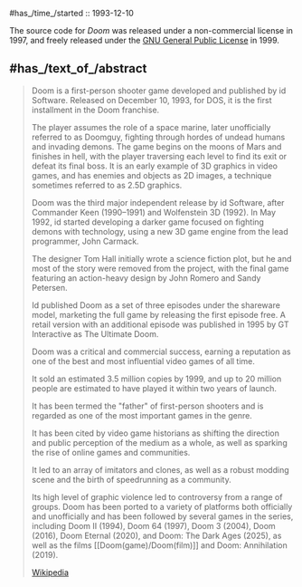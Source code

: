 
#has_/time_/started :: 1993-12-10 

The source code for _Doom_ was released under a non-commercial license in 1997, 
and freely released under the [GNU General Public License](https://en.wikipedia.org/wiki/GNU_General_Public_License "GNU General Public License") in 1999. 


## #has_/text_of_/abstract 

> Doom is a first-person shooter game developed and published by id Software. 
> Released on December 10, 1993, for DOS, it is the first installment in the Doom franchise. 
> 
> The player assumes the role of a space marine, later unofficially referred to as Doomguy, 
> fighting through hordes of undead humans and invading demons. 
> The game begins on the moons of Mars and finishes in hell, 
> with the player traversing each level to find its exit or defeat its final boss. 
> It is an early example of 3D graphics in video games, 
> and has enemies and objects as 2D images, 
> a technique sometimes referred to as 2.5D graphics.
>
> Doom was the third major independent release by id Software, 
> after Commander Keen (1990–1991) and Wolfenstein 3D (1992). 
> In May 1992, id started developing a darker game 
> focused on fighting demons with technology, 
> using a new 3D game engine from the lead programmer, John Carmack. 
> 
> The designer Tom Hall initially wrote a science fiction plot, 
> but he and most of the story were removed from the project, 
> with the final game featuring an action-heavy design by John Romero and Sandy Petersen. 
> 
> Id published Doom as a set of three episodes under the shareware model, 
> marketing the full game by releasing the first episode free. 
> A retail version with an additional episode was published in 1995 
> by GT Interactive as The Ultimate Doom.
>
> Doom was a critical and commercial success, 
> earning a reputation as one of the best and most influential video games of all time. 
> 
> It sold an estimated 3.5 million copies by 1999, 
> and up to 20 million people are estimated to have played it within two years of launch. 
> 
> It has been termed the "father" of first-person shooters 
> and is regarded as one of the most important games in the genre. 
> 
> It has been cited by video game historians as 
> shifting the direction and public perception of the medium as a whole, 
> as well as sparking the rise of online games and communities. 
> 
> It led to an array of imitators and clones, as well as a robust modding scene 
> and the birth of speedrunning as a community. 
> 
> Its high level of graphic violence led to controversy from a range of groups. 
> Doom has been ported to a variety of platforms both officially and unofficially 
> and has been followed by several games in the series, including Doom II (1994), 
> Doom 64 (1997), Doom 3 (2004), Doom (2016), Doom Eternal (2020), 
> and Doom: The Dark Ages (2025), 
> as well as the films [[Doom(game)/Doom(film)]] and Doom: Annihilation (2019).
>
> [Wikipedia](https://en.wikipedia.org/wiki/Doom%20(1993%20video%20game))





